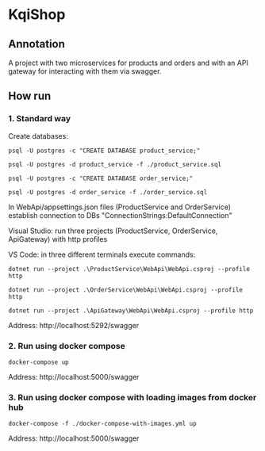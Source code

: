 # KqiShop

## Annotation

A project with two microservices for products and orders and with an API gateway for interacting with them via swagger.

## How run

### 1. Standard way

Create databases:

`psql -U postgres -c "CREATE DATABASE product_service;"`

`psql -U postgres -d product_service -f ./product_service.sql`

`psql -U postgres -c "CREATE DATABASE order_service;"`

`psql -U postgres -d order_service -f ./order_service.sql`

In WebApi/appsettings.json files (ProductService and OrderService) establish connection to DBs "ConnectionStrings:DefaultConnection"

Visual Studio: run three projects (ProductService, OrderService, ApiGateway) with http profiles

VS Code: in three different terminals execute commands:

`dotnet run --project .\ProductService\WebApi\WebApi.csproj --profile http`

`dotnet run --project .\OrderService\WebApi\WebApi.csproj --profile http`

`dotnet run --project .\ApiGateway\WebApi\WebApi.csproj --profile http`

Address: http://localhost:5292/swagger

### 2. Run using docker compose

`docker-compose up`

Address: http://localhost:5000/swagger

### 3. Run using docker compose with loading images from docker hub

`docker-compose -f ./docker-compose-with-images.yml up`

Address: http://localhost:5000/swagger

